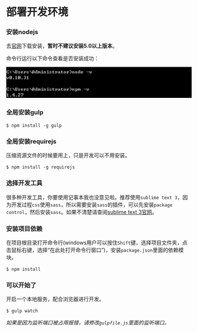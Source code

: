 # 部署开发环境


### 安装nodejs

去[官网](https://nodejs.org/en/)下载安装，**暂时不建议安装5.0以上版本**。

命令行运行以下命令查看是否安装成功：

![是否安装成功](1.png)


### 全局安装gulp

````
$ npm install -g gulp
````

### 全局安装requirejs

压缩资源文件的时候要用上，只是开发可以不用安装。

````
$ npm install -g requirejs
````


### 选择开发工具

很多种开发工具，你要使用记事本我也没意见啦。推荐使用`sublime text 3`，因为开发过程`css`使用`sass`，所以需要安装`sass`的插件，可以先安装`package control`，然后安装`sass`。如果不清楚请查阅[sublime text 3官网](http://www.sublimetext.com/3)。


### 安装项目依赖

在项目根目录打开命令行(windows用户可以按住`Shift`键，选择项目文件夹，点击鼠标右键，选择“在此处打开命令行窗口”)，安装`package.json`里面的依赖模块。
````
$ npm install
````


### 可以开始了

开启一个本地服务，配合浏览器进行开发。
````
$ gulp watch
````

*如果是因为监听端口被占用报错，请修改`gulpfile.js`里面的监听端口。*
